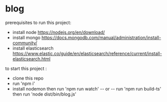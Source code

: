 # blog

prerequisites to run this project:
 - install node     https://nodejs.org/en/download/
 - install mongo    https://docs.mongodb.com/manual/administration/install-community/
 - install elasticsearch      https://www.elastic.co/guide/en/elasticsearch/reference/current/install-elasticsearch.html
 
 
to start this project : 
  - clone this repo
  - run 'npm i'
  - install nodemon then run 'npm run watch'     --      or    --       run 'npm run build-ts' then run 'node dist/bin/blog.js' 
